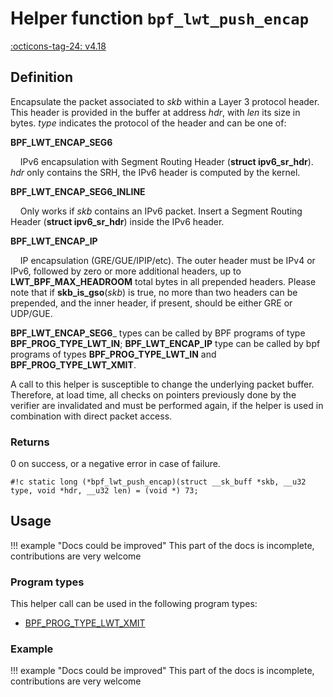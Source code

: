 # Helper function `bpf_lwt_push_encap`

<!-- [FEATURE_TAG](bpf_lwt_push_encap) -->
[:octicons-tag-24: v4.18](https://github.com/torvalds/linux/commit/fe94cc290f535709d3c5ebd1e472dfd0aec7ee79)
<!-- [/FEATURE_TAG] -->

## Definition

<!-- [HELPER_FUNC_DEF] -->
Encapsulate the packet associated to _skb_ within a Layer 3 protocol header. This header is provided in the buffer at address _hdr_, with _len_ its size in bytes. _type_ indicates the protocol of the header and can be one of:

**BPF_LWT_ENCAP_SEG6**

&nbsp;&nbsp;&nbsp;&nbsp;IPv6 encapsulation with Segment Routing Header (**struct ipv6_sr_hdr**). _hdr_ only contains the SRH, the IPv6 header is computed by the kernel.

**BPF_LWT_ENCAP_SEG6_INLINE**

&nbsp;&nbsp;&nbsp;&nbsp;Only works if _skb_ contains an IPv6 packet. Insert a Segment Routing Header (**struct ipv6_sr_hdr**) inside the IPv6 header.

**BPF_LWT_ENCAP_IP**

&nbsp;&nbsp;&nbsp;&nbsp;IP encapsulation (GRE/GUE/IPIP/etc). The outer header must be IPv4 or IPv6, followed by zero or more additional headers, up to **LWT_BPF_MAX_HEADROOM** total bytes in all prepended headers. Please note that if **skb_is_gso**(_skb_) is true, no more than two headers can be prepended, and the inner header, if present, should be either GRE or UDP/GUE.

**BPF_LWT_ENCAP_SEG6**\_ types can be called by BPF programs of type **BPF_PROG_TYPE_LWT_IN**; **BPF_LWT_ENCAP_IP** type can be called by bpf programs of types **BPF_PROG_TYPE_LWT_IN** and **BPF_PROG_TYPE_LWT_XMIT**.

A call to this helper is susceptible to change the underlying packet buffer. Therefore, at load time, all checks on pointers previously done by the verifier are invalidated and must be performed again, if the helper is used in combination with direct packet access.

### Returns

0 on success, or a negative error in case of failure.

`#!c static long (*bpf_lwt_push_encap)(struct __sk_buff *skb, __u32 type, void *hdr, __u32 len) = (void *) 73;`
<!-- [/HELPER_FUNC_DEF] -->

## Usage

!!! example "Docs could be improved"
    This part of the docs is incomplete, contributions are very welcome

### Program types

This helper call can be used in the following program types:

<!-- DO NOT EDIT MANUALLY -->
<!-- [HELPER_FUNC_PROG_REF] -->
 * [BPF_PROG_TYPE_LWT_XMIT](../program-type/BPF_PROG_TYPE_LWT_XMIT.md)
<!-- [/HELPER_FUNC_PROG_REF] -->

### Example

!!! example "Docs could be improved"
    This part of the docs is incomplete, contributions are very welcome
